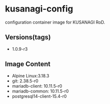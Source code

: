 # kusanagi-config

configuration container image for KUSANAGI RoD.

## Versions(tags)
- 1.0.9-r3

## Image Content
- Alpine Linux:3.18.3
- git: 2.38.5-r0
- mariadb-client: 10.11.5-r0
- mariadb-common: 10.11.5-r0
- postgresql14-client-15.4-r0

